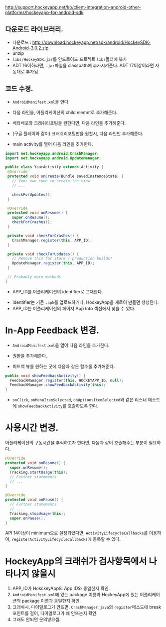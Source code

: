 http://support.hockeyapp.net/kb/client-integration-android-other-platforms/hockeyapp-for-android-sdk


## 다운로드 라이브러리.

* 다운로드 : http://download.hockeyapp.net/sdk/android/HockeySDK-Android-3.0.2.zip
* unzip
* `libs/HockeySDK.jar`를 안드로이드 프로젝트 `libs`폴더에 복사
* ADT 16이하라면, `.jar`파일을 classpath에 추가시켜준다. ADT 17이상이라면 자동대로 추가됨.


## 코드 수정.

* `AndroidManifest.xml`을 연다
* 다음 라인을, 어플리케이션의 child elemnt로 추가해준다.

	<activity android:name="net.hockeyapp.android.UpdateActivity" />


* 베타배포와 크래쉬리포팅을 원한다면, 다음 라인을 추가해준다.

	<uses-permission android:name="android.permission.INTERNET" />
	<uses-permission android:name="android.permission.WRITE_EXTERNAL_STORAGE" />
	
* (구글 플레이와 같이) 크래쉬리포팅만을 원할시, 다음 라인만 추가해준다.	

	<uses-permission android:name="android.permission.INTERNET" />
	
	
* main activity를 열어 다음 라인을 추가한다.

```java
import net.hockeyapp.android.CrashManager;
import net.hockeyapp.android.UpdateManager;

public class YourActivity extends Activity {
 @Override
 protected void onCreate(Bundle savedInstanceState) {
   // Your own code to create the view
   // ...

   checkForUpdates();
 }

 @Override
 protected void onResume() {
   super.onResume();
   checkForCrashes();
 }

 private void checkForCrashes() {
   CrashManager.register(this, APP_ID);
 }

 private void checkForUpdates() {
   // Remove this for store / production builds!
   UpdateManager.register(this, APP_ID);
 }

 // Probably more methods
}
```



* APP_ID를 어플리케이션의 identifier로 교채한다.
 - identifier는 기존 `.apk`를 업로드하거나, HockeyApp을 새로이 만들면 생성된다.
 - APP_ID는 어플리케이션의 페이지 App Info 섹션에서 찾을 수 있다.

 
 
 
 
 
# In-App Feedback 변경.

* `AndroidManifest.xml`을 열어 다음 라인을 추가한다.

	<activity android:name="net.hockeyapp.android.FeedbackActivity" />
	

* 권한을 추가해준다.

	<uses-permission android:name="android.permission.INTERNET" />


* 피드백 뷰를 원하는 곳에 다음과 같은 함수를 추가해준다.

```java
public void showFeedbackActivity() {
  FeedbackManager.register(this, HOCKEYAPP_ID, null);
  FeedbackManager.showFeedbackActivity(this);
}
```

* `onClick`, `onMenuItemSelected`, `onOptionsItemSelected`와 같은 리스너 메소드에 `showFeedbackActivity`를 호출하도록 한다.



# 사용시간 변경.

어플리케이션의 구동시간을 추적하고자 한다면, 다음과 같이 호출해주는 부분이 필요하다.


```java
@Override
protected void onResume() {
  super.onResume();
  Tracking.startUsage(this);
  // Further statements
  // ...
}

@Override
protected void onPause() {
  // Further statements
  // ...
  Tracking.stopUsage(this);                 
  super.onPause();
}
```
 
 API 14이상이 minimum으로 설정되었다면, `ActivityLifecycleCallbacks`를 이용하여, `registerActivityLifecycleCallbacks`에 등록할 수 있다.
 
 
 
# HockeyApp의 크래쉬가 검사항목에서 나타나지 않을시
1. APP_ID가 HokckeyApp의 App ID와 동일한지 확인.
2. `AndroidManifest.xml`에 있는 package 이름과 HockeyApp에 있는 어플리케이션의 package 이름과 동일한지 확인.
3. 크래쉬시, 다이얼로그가 안뜨면, `CrashManager.java`의 `register`메소드에 break포인트를 걸어, 다이얼로그가 왜 안뜨는지 확인.
4. 그래도 안되면 문의넣으셈.